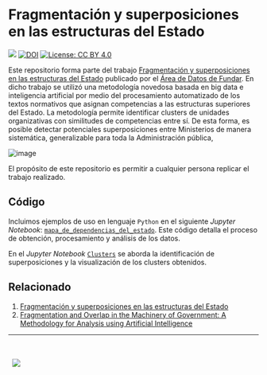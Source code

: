 # Fragmentación y superposiciones en las estructuras del Estado

[![](https://fund.ar/wp-content/uploads/2022/12/iStock-482378358-1-2048x1365.jpg)](https://fund.ar/publicacion/fragmentacion-y-superposiciones-en-las-estructuras-del-estado/)
[![DOI](https://zenodo.org/badge/DOI/10.5281/zenodo.13931727.svg)](https://doi.org/10.5281/zenodo.13931727)
[![License: CC BY 4.0](https://img.shields.io/badge/License-CC%20BY%20NC%20SA%204.0-lightgrey.svg)](https://creativecommons.org/licenses/by/4.0/)

Este repositorio forma parte del trabajo [Fragmentación y superposiciones en las estructuras del Estado](https://fund.ar/publicacion/fragmentacion-y-superposiciones-en-las-estructuras-del-estado/) publicado por el [Área de Datos de Fundar](https://fund.ar/area/datos/). En dicho trabajo se utilizó una metodología novedosa basada en big data e inteligencia artificial por medio del procesamiento automatizado de los textos normativos que asignan competencias a las estructuras superiores del Estado. La metodología permite identificar clusters de unidades organizativas con similitudes de competencias entre sí. De esta forma, es posible detectar potenciales superposiciones entre Ministerios de manera sistemática, generalizable para toda la Administración pública,

![image](https://github.com/datos-Fundar/fragmentacion_en_el_estado/assets/12114624/fd1987af-ed56-453d-a714-2d1d20cc5fd2)



El propósito de este repositorio es permitir a cualquier persona replicar el trabajo realizado. 

## Código 

Incluimos ejemplos de uso en lenguaje `Python` en el siguiente _Jupyter Notebook_: [`mapa_de_dependencias_del_estado`](https://github.com/datos-Fundar/fragmentacion_en_el_estado/blob/main/mapa_de_dependencias_del_estado.ipynb). Este código detalla el proceso de obtención, procesamiento y análisis de los datos.

En el _Jupyter Notebook_ [`Clusters`](https://github.com/datos-Fundar/fragmentacion_en_el_estado/blob/main/Clusters.ipynb) se aborda la identificación de superposiciones y la visualización de los clusters obtenidos.

## Relacionado

1. [Fragmentación y superposiciones en las estructuras del Estado](https://fund.ar/publicacion/fragmentacion-y-superposiciones-en-las-estructuras-del-estado/)
2. [Fragmentation and Overlap in the Machinery of Government: A Methodology for Analysis using Artificial Intelligence](https://fund.ar/en/publicacion/fragmentation-and-overlap-in-the-machinery-of-government-a-methodology-for-analysis-using-artificial-intelligence/)

---
<div>&nbsp;</div>
<div>&nbsp;</div>
<div>
  &nbsp;
  <a href="https://fund.ar">
  <picture>
    <source media="(prefers-color-scheme: dark)" srcset="https://github.com/datos-Fundar/fundartools/assets/86327859/6ef27bf9-141f-4537-9d78-e16b80196959">
    <source media="(prefers-color-scheme: light)" srcset="https://github.com/datos-Fundar/fundartools/assets/86327859/aa8e7c72-4fad-403a-a8b9-739724b4c533">
    <img src="fund.ar"></img>
  </picture>
</a>
</div>
